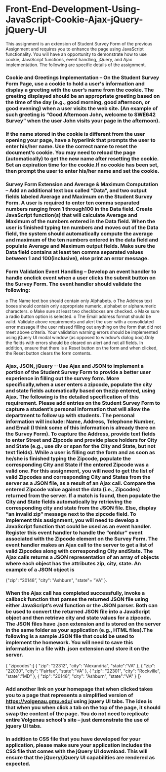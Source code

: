 # Front-End-Development-Using-JavaScript-Cookie-Ajax-jQuery-jQuery-UI
This assignment is an extension of Student Survey Form of the previous Assignment and requires you to enhance the page using JavaScript functionality. You will have an opportunity to demonstrate how to use cookie, JavaScript functions, event handling, jQuery, and Ajax implementation. The following are specific details of the assignment. 

### Cookie and Greetings Implementation – On the Student Survey Form Page, use a cookie to hold a user's information and display a greeting with the user’s name from the cookie. The greeting displayed should be an appropriate greeting based on the time of the day (e.g., good morning, good afternoon, or good evening) when a user visits the web site. (An example of such greeting is “Good Afternoon John, welcome to SWE642 Survey” when the user John visits your page in the afternoon).

### If the name stored in the cookie is different from the user opening your page, have a hyperlink that prompts the user to enter his/her name. Use the correct name to reset the document’s cookie. You may need to reload the page (automatically) to get the new name after resetting the cookie. Set an expiration time for the cookie.If no cookie has been set, then prompt the user to enter his/her name and set the cookie.

### Survey Form Extension and Average & Maximum Computation – Add an additional text box called “Data”, and two output fields labeled Average and Maximum on the Student Survey Form. A user is required to enter ten comma separated numbers ranging from 1 through100 in the Data field. Create JavaScript function(s) that will calculate Average and Maximum of the numbers entered in the Data field. When the user is finished typing ten numbers and moves out of the Data field, the system should automatically compute the average and maximum of the ten numbers entered in the data field and populate Average and Maximum output fields. Make sure the Data field contains at least ten comma separated values between 1 and 100(inclusive), else print an error message.

### Form Validation Event Handling – Develop an event handler to handle onclick event when a user clicks the submit button on the Survey Form. The event handler should validate the following:
 o The Name text box should contain only Alphabets.
 o The Address text boxes should contain only appropriate numeric, alphabet or alphanumeric characters.
 o Make sure at least two checkboxes are checked.
 o Make sure a radio button option is selected.
 o The Email address format should be valid.
 Validate above requirements and alert the user with a consolidated error message if the user missed filling out anything on the form that did not meet above 
 criteria. Your validation warning errors should be implemented using jQuery UI modal window (as opposed to window’s dialog box).Only the fields with errors should 
 be cleared on alert and not all fields. In addition, ensure that there is a Reset button on the form and when clicked, the Reset button clears the form contents.
### Ajax, JSON, jQuery --Use Ajax and JSON to implement a portion of the Student Survey Form to provide a better user experience in filling out the survey form. More specifically,when a user enters a zipcode, populate the city and state fields automatically based on thezip entered, using Ajax. The following is the detailed specification of this requirement. Please add entries on the Student Survey Form to capture a student’s personal information that will allow the department to follow up with students. The personal information will include: Name, Address, Telephone Number, and Email (I think some of this information is already there on the Survey Form). To capture the Address, provide text fields to enter Street and Zipcode and provide place holders for City and State (e.g., use div or span for the City and State, but not text fields). While a user is filling out the form and as soon as he/she is finished typing the Zipcode, populate the corresponding City and State if the entered Zipcode was a valid one. For this assignment, you will need to get the list of valid Zipcodes and corresponding City and States from the server as a JSON file, as a result of an Ajax call. Compare the entered Zipcode value against the data (i.e., Zipcodes) returned from the server. If a match is found, then populate the City and State fields automatically by retrieving the corresponding city and state from the JSON file. Else, display “an invalid zip” message next to the zipcode field. To implement this assignment, you will need to develop a JavaScript function that could be used as an event handler. Register this event handler to handle the “onblur” event associated with the Zipcode element on the Survey Form. The event handler makes an Ajax call to the server to get a list of valid Zipcodes along with corresponding City andState. The Ajax calls returns a JSON representation of an array of objects where each object has the attributes zip, city, state. An example of a JSON object is 
 {"zip": 
  “20148”, 
   "city": 
    "Ashburn",
     "state"= "VA"
     }. 
### When the Ajax call has completed successfully, invoke a callback function that parses the returned JSON file using either JavaScript’s eval function or the JSON parser. Both can be used to convert the returned JSON file into a JavaScript object and then retrieve city and state values for a zipcode. The JSON files have .json extension and is stored on the server in the same folder as your application (e.g., HTML files).The following is a sample JSON file that could be used to implement the homework. You will need to save this information in a file with .json extension and store it on the server.
 {
 "zipcodes":[
 {
  "zip": "22312",
  "city": "Alexandria",
   "state":"VA"
 },
 {
  "zip": "22030",
  "city": "Fairfax",
  "state":"VA"
 },
 {
  "zip": "22301",
  "city": "Rockville",
  "state":"MD"
 },
 {
  "zip": "20148",
  "city": "Ashburn",
  "state":"VA"
 }
]}
### Add another link on your homepage that when clicked takes you to a page that represents a simplified version of https://volgenau.gmu.edu/ using jquery UI tabs. The idea is that when you when click a tab on the top of the page, it should swap the content of the page. You do not need to replicate entire Volgenau school’s site – just demonstrate the use of jquery UI tabs.

### In addition to CSS file that you have developed for your application, please make sure your application includes the CSS file that comes with the jQuery UI download. This will ensure that the jQuery/jQuery UI capabilities are rendered as expected. 
